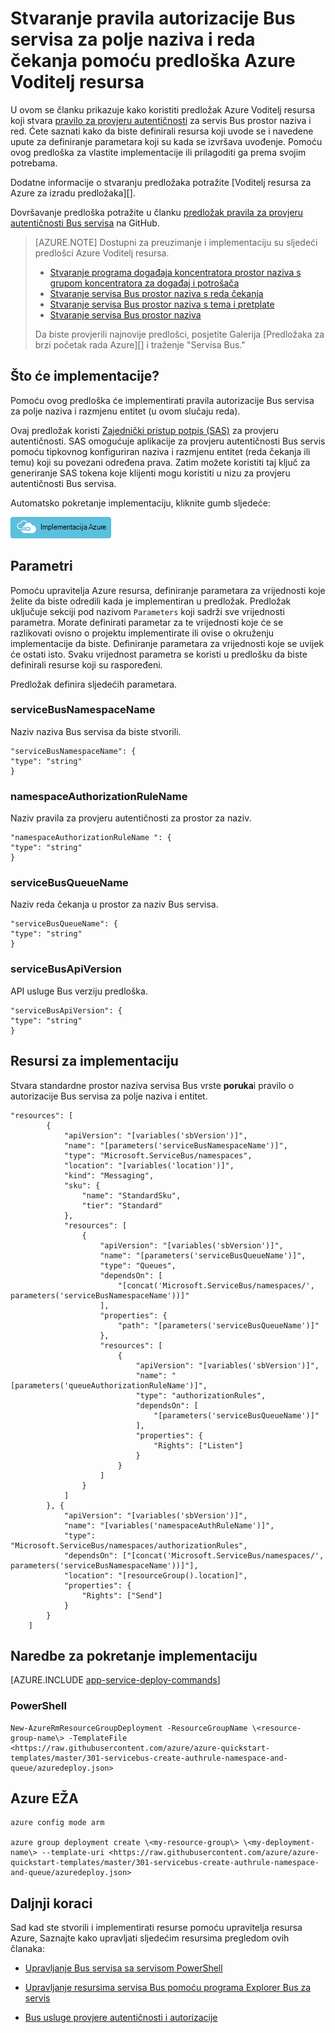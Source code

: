 <properties
    pageTitle="Stvaranje pravila autorizacije Bus servis pomoću predloška Azure Voditelj resursa | Microsoft Azure"
    description="Stvaranje pravila autorizacije Bus servisa za polje naziva i reda čekanja pomoću predloška Azure Voditelj resursa"
    services="service-bus"
    documentationCenter=".net"
    authors="sethmanheim"
    manager="timlt"
    editor=""/>

<tags
    ms.service="service-bus"
    ms.devlang="tbd"
    ms.topic="article"
    ms.tgt_pltfrm="dotnet"
    ms.workload="na"
    ms.date="10/14/2016"
    ms.author="sethm;shvija"/>

# <a name="create-a-service-bus-authorization-rule-for-namespace-and-queue-using-an-azure-resource-manager-template"></a>Stvaranje pravila autorizacije Bus servisa za polje naziva i reda čekanja pomoću predloška Azure Voditelj resursa

U ovom se članku prikazuje kako koristiti predložak Azure Voditelj resursa koji stvara [pravilo za provjeru autentičnosti](service-bus-authentication-and-authorization.md#shared-access-signature-authentication) za servis Bus prostor naziva i red. Ćete saznati kako da biste definirali resursa koji uvode se i navedene upute za definiranje parametara koji su kada se izvršava uvođenje. Pomoću ovog predloška za vlastite implementacije ili prilagoditi ga prema svojim potrebama.

Dodatne informacije o stvaranju predložaka potražite [Voditelj resursa za Azure za izradu predložaka][].

Dovršavanje predloška potražite u članku [predložak pravila za provjeru autentičnosti Bus servisa][] na GitHub.

>[AZURE.NOTE] Dostupni za preuzimanje i implementaciju su sljedeći predlošci Azure Voditelj resursa.
>
>-    [Stvaranje programa događaja koncentratora prostor naziva s grupom koncentratora za događaj i potrošača](../event-hubs/event-hubs-resource-manager-namespace-event-hub.md)
>-    [Stvaranje servisa Bus prostor naziva s reda čekanja](service-bus-resource-manager-namespace-queue.md)
>-    [Stvaranje servisa Bus prostor naziva s tema i pretplate](service-bus-resource-manager-namespace-topic.md)
>-    [Stvaranje servisa Bus prostor naziva](service-bus-resource-manager-namespace.md)
>
>Da biste provjerili najnovije predlošci, posjetite Galerija [Predložaka za brzi početak rada Azure][] i traženje "Servisa Bus."

## <a name="what-will-you-deploy"></a>Što će implementacije?

Pomoću ovog predloška će implementirati pravila autorizacije Bus servisa za polje naziva i razmjenu entitet (u ovom slučaju reda).

Ovaj predložak koristi [Zajednički pristup potpis (SAS)](service-bus-sas-overview.md) za provjeru autentičnosti. SAS omogućuje aplikacije za provjeru autentičnosti Bus servis pomoću tipkovnog konfiguriran naziva i razmjenu entitet (reda čekanja ili temu) koji su povezani određena prava. Zatim možete koristiti taj ključ za generiranje SAS tokena koje klijenti mogu koristiti u nizu za provjeru autentičnosti Bus servisa.

Automatsko pokretanje implementaciju, kliknite gumb sljedeće:

[![Implementacija Azure](./media/service-bus-resource-manager-namespace-auth-rule/deploybutton.png)](https://portal.azure.com/#create/Microsoft.Template/uri/https%3A%2F%2Fraw.githubusercontent.com%2FAzure%2Fazure-quickstart-templates%2Fmaster%2F301-servicebus-create-authrule-namespace-and-queue%2Fazuredeploy.json)

## <a name="parameters"></a>Parametri

Pomoću upravitelja Azure resursa, definiranje parametara za vrijednosti koje želite da biste odredili kada je implementiran u predložak. Predložak uključuje sekciji pod nazivom `Parameters` koji sadrži sve vrijednosti parametra. Morate definirati parametar za te vrijednosti koje će se razlikovati ovisno o projektu implementirate ili ovise o okruženju implementacije da biste. Definiranje parametara za vrijednosti koje se uvijek će ostati isto. Svaku vrijednost parametra se koristi u predlošku da biste definirali resurse koji su raspoređeni.

Predložak definira sljedećih parametara.

### <a name="servicebusnamespacename"></a>serviceBusNamespaceName

Naziv naziva Bus servisa da biste stvorili.

```
"serviceBusNamespaceName": {
"type": "string"
}
```

### <a name="namespaceauthorizationrulename"></a>namespaceAuthorizationRuleName 

Naziv pravila za provjeru autentičnosti za prostor za naziv.

```
"namespaceAuthorizationRuleName ": {
"type": "string"
}
```

### <a name="servicebusqueuename"></a>serviceBusQueueName

Naziv reda čekanja u prostor za naziv Bus servisa.

```
"serviceBusQueueName": {
"type": "string"
}
```

### <a name="servicebusapiversion"></a>serviceBusApiVersion

API usluge Bus verziju predloška.

```
"serviceBusApiVersion": {
"type": "string"
}
```

## <a name="resources-to-deploy"></a>Resursi za implementaciju

Stvara standardne prostor naziva servisa Bus vrste **poruka**i pravilo o autorizacije Bus servisa za polje naziva i entitet.

```
"resources": [
        {
            "apiVersion": "[variables('sbVersion')]",
            "name": "[parameters('serviceBusNamespaceName')]",
            "type": "Microsoft.ServiceBus/namespaces",
            "location": "[variables('location')]",
            "kind": "Messaging",
            "sku": {
                "name": "StandardSku",
                "tier": "Standard"
            },
            "resources": [
                {
                    "apiVersion": "[variables('sbVersion')]",
                    "name": "[parameters('serviceBusQueueName')]",
                    "type": "Queues",
                    "dependsOn": [
                        "[concat('Microsoft.ServiceBus/namespaces/', parameters('serviceBusNamespaceName'))]"
                    ],
                    "properties": {
                        "path": "[parameters('serviceBusQueueName')]"
                    },
                    "resources": [
                        {
                            "apiVersion": "[variables('sbVersion')]",
                            "name": "[parameters('queueAuthorizationRuleName')]",
                            "type": "authorizationRules",
                            "dependsOn": [
                                "[parameters('serviceBusQueueName')]"
                            ],
                            "properties": {
                                "Rights": ["Listen"]
                            }
                        }
                    ]
                }
            ]
        }, {
            "apiVersion": "[variables('sbVersion')]",
            "name": "[variables('namespaceAuthRuleName')]",
            "type": "Microsoft.ServiceBus/namespaces/authorizationRules",
            "dependsOn": ["[concat('Microsoft.ServiceBus/namespaces/', parameters('serviceBusNamespaceName'))]"],
            "location": "[resourceGroup().location]",
            "properties": {
                "Rights": ["Send"]
            }
        }
    ]
```

## <a name="commands-to-run-deployment"></a>Naredbe za pokretanje implementaciju

[AZURE.INCLUDE [app-service-deploy-commands](../../includes/app-service-deploy-commands.md)]

### <a name="powershell"></a>PowerShell

```
New-AzureRmResourceGroupDeployment -ResourceGroupName \<resource-group-name\> -TemplateFile <https://raw.githubusercontent.com/azure/azure-quickstart-templates/master/301-servicebus-create-authrule-namespace-and-queue/azuredeploy.json>
```

## <a name="azure-cli"></a>Azure EŽA

```
azure config mode arm

azure group deployment create \<my-resource-group\> \<my-deployment-name\> --template-uri <https://raw.githubusercontent.com/azure/azure-quickstart-templates/master/301-servicebus-create-authrule-namespace-and-queue/azuredeploy.json>
```

## <a name="next-steps"></a>Daljnji koraci

Sad kad ste stvorili i implementirati resurse pomoću upravitelja resursa Azure, Saznajte kako upravljati sljedećim resursima pregledom ovih članaka:

- [Upravljanje Bus servisa sa servisom PowerShell](service-bus-powershell-how-to-provision.md)
- [Upravljanje resursima servisa Bus pomoću programa Explorer Bus za servis](https://code.msdn.microsoft.com/Service-Bus-Explorer-f2abca5a)
- [Bus usluge provjere autentičnosti i autorizacije](service-bus-authentication-and-authorization.md)

  [Voditelj resursa Azure omogućeno]: ../resource-group-authoring-templates.md
  [Predlošci Azure brzi početak rada]: https://azure.microsoft.com/documentation/templates/?term=service+bus
  [Using Azure PowerShell with Azure Resource Manager]: ../powershell-azure-resource-manager.md
  [Using the Azure CLI for Mac, Linux, and Windows with Azure Resource Management]: ../xplat-cli-azure-resource-manager.md
  [Predložak pravila za provjeru autentičnosti Bus servisa]: https://github.com/Azure/azure-quickstart-templates/blob/master/301-servicebus-create-authrule-namespace-and-queue/
